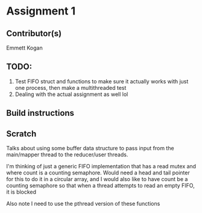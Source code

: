 # Assignment 1
## Contributor(s)
Emmett Kogan

## TODO:
1. Test FIFO struct and functions to make sure it actually works with just one process, then make a multithreaded test
2. Dealing with the actual assignment as well lol
## Build instructions

## Scratch
Talks about using some buffer data structure to pass input from the main/mapper thread to the reducer/user threads.

I'm thinking of just a generic FIFO implementation that has a read mutex and where count is a counting semaphore. Would need a head and tail pointer for this to do it in a circular array, and I would also like to have count be a counting semaphore so that when a thread attempts to read an empty FIFO, it is blocked

Also note I need to use the pthread version of these functions
